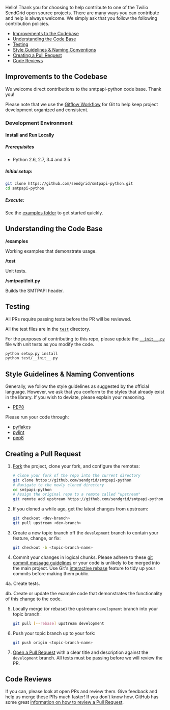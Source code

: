 Hello! Thank you for choosing to help contribute to one of the Twilio SendGrid open source projects. There are many ways you can contribute and help is always welcome.  We simply ask that you follow the following contribution policies.

- [Improvements to the Codebase](#improvements-to-the-codebase)
- [Understanding the Code Base](#understanding-the-codebase)
- [Testing](#testing)
- [Style Guidelines & Naming Conventions](#style-guidelines-and-naming-conventions)
- [Creating a Pull Request](#creating-a-pull-request)
- [Code Reviews](#code-reviews)

<a name="improvements-to-the-codebase"></a>
## Improvements to the Codebase

We welcome direct contributions to the smtpapi-python code base. Thank you!

Please note that we use the [Gitflow Workflow](https://www.atlassian.com/git/tutorials/comparing-workflows/gitflow-workflow) for Git to help keep project development organized and consistent.

### Development Environment ###

#### Install and Run Locally ####

##### Prerequisites #####

- Python 2.6, 2.7, 3.4 and 3.5

##### Initial setup: #####

```bash
git clone https://github.com/sendgrid/smtpapi-python.git
cd smtpapi-python
```

##### Execute: #####

See the [examples folder](examples) to get started quickly.

<a name="understanding-the-codebase"></a>
## Understanding the Code Base

**/examples**

Working examples that demonstrate usage.

**/test**

Unit tests.

**/smtpapi/__init__.py**

Builds the SMTPAPI header.

<a name="testing"></a>
## Testing

All PRs require passing tests before the PR will be reviewed.

All the test files are in the [`test`](test) directory.

For the purposes of contributing to this repo, please update the [`__init__.py`](test/__init__.py) file with unit tests as you modify the code.

```bash
python setup.py install
python test/__init__.py
```

<a name="style-guidelines-and-naming-conventions"></a>
## Style Guidelines & Naming Conventions

Generally, we follow the style guidelines as suggested by the official language. However, we ask that you conform to the styles that already exist in the library. If you wish to deviate, please explain your reasoning.

- [PEP8](https://www.python.org/dev/peps/pep-0008/)

Please run your code through:

- [pyflakes](https://pypi.python.org/pypi/pyflakes)
- [pylint](https://www.pylint.org/)
- [pep8](https://pypi.python.org/pypi/pep8)

## Creating a Pull Request<a name="creating-a-pull-request"></a>

1. [Fork](https://help.github.com/fork-a-repo/) the project, clone your fork,
   and configure the remotes:

   ```bash
   # Clone your fork of the repo into the current directory
   git clone https://github.com/sendgrid/smtpapi-python
   # Navigate to the newly cloned directory
   cd smtpapi-python
   # Assign the original repo to a remote called "upstream"
   git remote add upstream https://github.com/sendgrid/smtpapi-python
   ```

2. If you cloned a while ago, get the latest changes from upstream:

   ```bash
   git checkout <dev-branch>
   git pull upstream <dev-branch>
   ```

3. Create a new topic branch off the `development` branch to
   contain your feature, change, or fix:

   ```bash
   git checkout -b <topic-branch-name>
   ```

4. Commit your changes in logical chunks. Please adhere to these [git commit
   message guidelines](http://tbaggery.com/2008/04/19/a-note-about-git-commit-messages.html)
   or your code is unlikely to be merged into the main project. Use Git's
   [interactive rebase](https://help.github.com/articles/interactive-rebase)
   feature to tidy up your commits before making them public.

4a. Create tests.

4b. Create or update the example code that demonstrates the functionality of this change to the code.

5. Locally merge (or rebase) the upstream `development` branch into your topic branch:

   ```bash
   git pull [--rebase] upstream development
   ```

6. Push your topic branch up to your fork:

   ```bash
   git push origin <topic-branch-name>
   ```

7. [Open a Pull Request](https://help.github.com/articles/using-pull-requests/)
    with a clear title and description against the `development` branch. All tests must be passing before we will review the PR.

## Code Reviews<a name="code-reviews"></a>
If you can, please look at open PRs and review them.
Give feedback and help us merge these PRs much faster!
If you don't know how, GitHub has some great
[information on how to review a Pull Request](https://help.github.com/articles/about-pull-request-reviews/).
